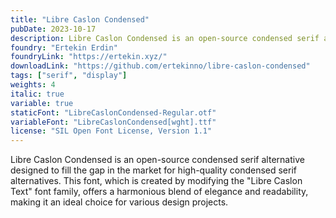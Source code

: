 ```yaml
---
title: "Libre Caslon Condensed"
pubDate: 2023-10-17
description: Libre Caslon Condensed is an open-source condensed serif alternative designed to fill the gap in the market for high-quality condensed serif alternatives. This font, which is created by modifying the "Libre Caslon Text" font family, offers a harmonious blend of elegance and readability, making it an ideal choice for various design projects.
foundry: "Ertekin Erdin"
foundryLink: "https://ertekin.xyz/"
downloadLink: "https://github.com/ertekinno/libre-caslon-condensed"
tags: ["serif", "display"]
weights: 4
italic: true
variable: true
staticFont: "LibreCaslonCondensed-Regular.otf"
variableFont: "LibreCaslonCondensed[wght].ttf"
license: "SIL Open Font License, Version 1.1"
---
```


Libre Caslon Condensed is an open-source condensed serif alternative designed to fill the gap in the market for high-quality condensed serif alternatives. This font, which is created by modifying the "Libre Caslon Text" font family, offers a harmonious blend of elegance and readability, making it an ideal choice for various design projects.
